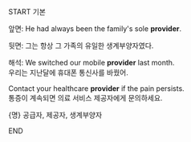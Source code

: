 START
기본

앞면:
He had always been the family's sole **provider**.

뒷면:
그는 항상 그 가족의 유일한 생계부양자였다.

해석:
We switched our mobile **provider** last month.  
우리는 지난달에 휴대폰 통신사를 바꿨어.

Contact your healthcare **provider** if the pain persists.  
통증이 계속되면 의료 서비스 제공자에게 문의하세요.

{명} 공급자, 제공자, 생계부양자
<!--ID: 1745462244854-->
END